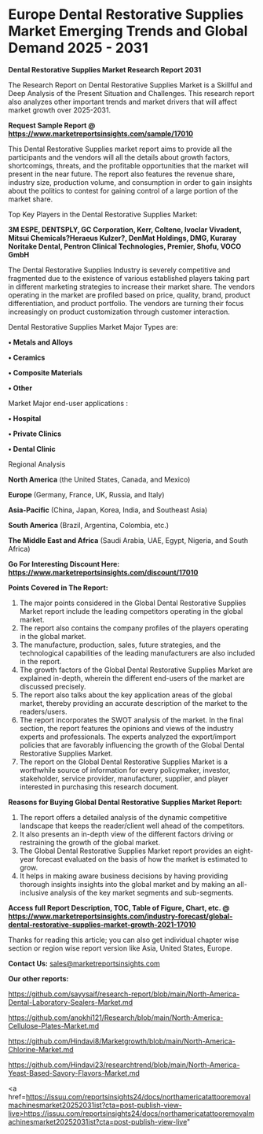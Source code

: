# Europe Dental Restorative Supplies Market Emerging Trends and Global Demand 2025 - 2031

<strong>Dental Restorative Supplies Market Research Report 2031</strong>

The Research Report on Dental Restorative Supplies Market is a Skillful and Deep Analysis of the Present Situation and Challenges. This research report also analyzes other important trends and market drivers that will affect market growth over 2025-2031.

<strong>Request Sample Report @ <a href=https://www.marketreportsinsights.com/sample/17010>https://www.marketreportsinsights.com/sample/17010</a></strong>

This Dental Restorative Supplies market report aims to provide all the participants and the vendors will all the details about growth factors, shortcomings, threats, and the profitable opportunities that the market will present in the near future. The report also features the revenue share, industry size, production volume, and consumption in order to gain insights about the politics to contest for gaining control of a large portion of the market share.

Top Key Players in the Dental Restorative Supplies Market:

<strong>3M ESPE, DENTSPLY, GC Corporation, Kerr, Coltene, Ivoclar Vivadent, Mitsui Chemicals?Heraeus Kulzer?, DenMat Holdings, DMG, Kuraray Noritake Dental, Pentron Clinical Technologies, Premier, Shofu, VOCO GmbH</strong>

The Dental Restorative Supplies Industry is severely competitive and fragmented due to the existence of various established players taking part in different marketing strategies to increase their market share. The vendors operating in the market are profiled based on price, quality, brand, product differentiation, and product portfolio. The vendors are turning their focus increasingly on product customization through customer interaction.

Dental Restorative Supplies Market Major Types are:

<strong>• Metals and Alloys

• Ceramics

• Composite Materials

• Other</strong>

Market Major end-user applications :

<strong>• Hospital

• Private Clinics

• Dental Clinic</strong>

Regional Analysis

</u><strong><b>North America</b></strong> (the United States, Canada, and Mexico)

<strong><b>Europe </b></strong>(Germany, France, UK, Russia, and Italy)

<strong><b>Asia-Pacific</b></strong> (China, Japan, Korea, India, and Southeast Asia)

<strong><b>South America</b></strong> (Brazil, Argentina, Colombia, etc.)

<strong><b>The Middle East and Africa</b></strong> (Saudi Arabia, UAE, Egypt, Nigeria, and South Africa)

<strong>Go For Interesting Discount Here: <a href=https://www.marketreportsinsights.com/discount/17010>https://www.marketreportsinsights.com/discount/17010</a></strong>

<strong>Points Covered in The Report:</strong>
<ol>
  <li>The major points considered in the Global Dental Restorative Supplies Market report include the leading competitors operating in the global market.</li>
  <li>The report also contains the company profiles of the players operating in the global market.</li>
  <li>The manufacture, production, sales, future strategies, and the technological capabilities of the leading manufacturers are also included in the report.</li>
  <li>The growth factors of the Global Dental Restorative Supplies Market are explained in-depth, wherein the different end-users of the market are discussed precisely.</li>
  <li>The report also talks about the key application areas of the global market, thereby providing an accurate description of the market to the readers/users.</li>
  <li>The report incorporates the SWOT analysis of the market. In the final section, the report features the opinions and views of the industry experts and professionals. The experts analyzed the export/import policies that are favorably influencing the growth of the Global Dental Restorative Supplies Market.</li>
  <li>The report on the Global Dental Restorative Supplies Market is a worthwhile source of information for every policymaker, investor, stakeholder, service provider, manufacturer, supplier, and player interested in purchasing this research document.</li>
</ol>
<strong>Reasons for Buying Global Dental Restorative Supplies Market Report:</strong>

<ol>
  <li>The report offers a detailed analysis of the dynamic competitive landscape that keeps the reader/client well ahead of the competitors.</li>
  <li>It also presents an in-depth view of the different factors driving or restraining the growth of the global market.</li>
  <li>The Global Dental Restorative Supplies Market report provides an eight-year forecast evaluated on the basis of how the market is estimated to grow.</li>
  <li>It helps in making aware business decisions by having providing thorough insights insights into the global market and by making an all-inclusive analysis of the key market segments and sub-segments.</li>
</ol>
<strong>Access full Report Description, TOC, Table of Figure, Chart, etc. @ <a href=https://www.marketreportsinsights.com/industry-forecast/global-dental-restorative-supplies-market-growth-2021-17010>https://www.marketreportsinsights.com/industry-forecast/global-dental-restorative-supplies-market-growth-2021-17010</a></strong>


Thanks for reading this article; you can also get individual chapter wise section or region wise report version like Asia, United States, Europe.

<strong>Contact Us:</strong>
sales@marketreportsinsights.com

<strong>Our other reports:</strong>

<a href=https://github.com/sayysaif/research-report/blob/main/North-America-Dental-Laboratory-Sealers-Market.md>https://github.com/sayysaif/research-report/blob/main/North-America-Dental-Laboratory-Sealers-Market.md</a>

<a href=https://github.com/anokhi121/Research/blob/main/North-America-Cellulose-Plates-Market.md>https://github.com/anokhi121/Research/blob/main/North-America-Cellulose-Plates-Market.md</a>

<a href=https://github.com/Hindavi8/Marketgrowth/blob/main/North-America-Chlorine-Market.md>https://github.com/Hindavi8/Marketgrowth/blob/main/North-America-Chlorine-Market.md</a>

<a href=https://github.com/Hindavi23/researchtrend/blob/main/North-America-Yeast-Based-Savory-Flavors-Market.md>https://github.com/Hindavi23/researchtrend/blob/main/North-America-Yeast-Based-Savory-Flavors-Market.md</a>

<a href=https://issuu.com/reportsinsights24/docs/northamericatattooremovalmachinesmarket20252031ist?cta=post-publish-view-live>https://issuu.com/reportsinsights24/docs/northamericatattooremovalmachinesmarket20252031ist?cta=post-publish-view-live</a>"
